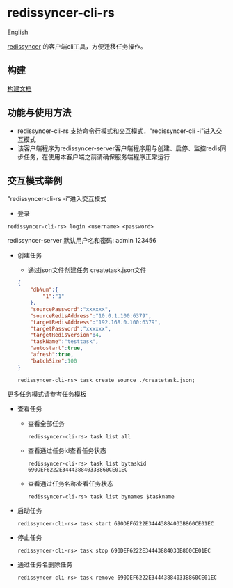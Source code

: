 # redissyncer-cli-rs

[English](README.md)

[redissyncer](https://github.com/TraceNature/redissyncer-server) 的客户端cli工具，方便迁移任务操作。

## 构建

[构建文档](https://github.com/TraceNature/redissyncer-cli-rs/blob/main/docs/build.md)

## 功能与使用方法

* redissyncer-cli-rs 支持命令行模式和交互模式，"redissyncer-cli -i"进入交互模式
* 该客户端程序为redissyncer-server客户端程序用与创建、启停、监控redis同步任务，在使用本客户端之前请确保服务端程序正常运行

## 交互模式举例

"redissyncer-cli-rs -i"进入交互模式

* 登录

```shell
redissyncer-cli-rs> login <username> <password>
```

redissyncer-server 默认用户名和密码: admin 123456

* 创建任务

    * 通过json文件创建任务 createtask.json文件

   ```json
   {
       "dbNum":{
           "1":"1"
       },
       "sourcePassword":"xxxxxx",
       "sourceRedisAddress":"10.0.1.100:6379",
       "targetRedisAddress":"192.168.0.100:6379",
       "targetPassword":"xxxxxx",
       "targetRedisVersion":4,
       "taskName":"testtask",
       "autostart":true,
       "afresh":true,
       "batchSize":100
   }
   ```

   ```shell
   redissyncer-cli-rs> task create source ./createtask.json;
   ```

更多任务模式请参考[任务模板](https://github.com/TraceNature/redissyncer-cli-rs/tree/main/docs/taskjsonexample)

* 查看任务
    * 查看全部任务

      ```shell
      redissyncer-cli-rs> task list all
      ```

    * 查看通过任务id查看任务状态

      ```shell
      redissyncer-cli-rs> task list bytaskid 690DEF6222E34443884033B860CE01EC
      ```

    * 查看通过任务名称查看任务状态

      ```shell
      redissyncer-cli-rs> task list bynames $taskname
      ```


* 启动任务

   ```shell
   redissyncer-cli-rs> task start 690DEF6222E34443884033B860CE01EC
   ```

* 停止任务

   ```shell
   redissyncer-cli-rs> task stop 690DEF6222E34443884033B860CE01EC
   ```

* 通过任务名删除任务

   ```shell
   redissyncer-cli-rs> task remove 690DEF6222E34443884033B860CE01EC
   ```
